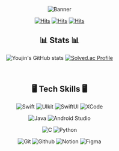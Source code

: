 <div align="center">

![Banner](https://github.com/GachonRookie/iOS/assets/80394340/096b63dd-fd4e-4dcd-9811-aa3c363d5cc1)

[![Hits](https://hits.seeyoufarm.com/api/count/incr/badge.svg?url=https%3A%2F%2Fgithub.com%2Fyouz2me%2Fhit-counter&count_bg=%23FFEAEA&title_bg=%23FF6666&icon=swift.svg&icon_color=%23FFFFFF&title=Total+Hits+++&edge_flat=false)](https://hits.seeyoufarm.com)
[![Hits](https://img.shields.io/badge/__Youjin's_Notion__-000000.svg?&style=flat&logo=Notion&logoColor=white)](https://youz2me.notion.site/Lee-Youjin-1bd2f3fa82054cc29ab3613f154359df?pvs=4)
[![Hits](https://img.shields.io/badge/__Youjin's_Velog__-20C997.svg?&style=flat&logo=Velog&logoColor=white)](https://velog.io/@youz2me)

## 📊 Stats 📊

![Youjin's GitHub stats](https://github-readme-stats.vercel.app/api?username=youz2me&show_icons=true&theme=swift&hide_border=true&bg_color=FF6666,FFFFFF)
[![Solved.ac Profile](http://mazassumnida.wtf/api/v2/generate_badge?boj=woodeanism)](https://solved.ac/woodeanism/)

<br>

## 🖥️ Tech Skills 🖥️
![Swift](https://img.shields.io/badge/Swift-F05138.svg?&style=flat&logo=Swift&logoColor=white)
![UIkit](https://img.shields.io/badge/UIkit-2396F3.svg?&style=flat&logo=UIkit&logoColor=white)
![SwiftUI](https://img.shields.io/badge/SwiftUI-F05138.svg?&style=flat&logo=Swift&logoColor=white)
![XCode](https://img.shields.io/badge/Xcode-147EFB.svg?&style=flat&logo=Xcode&logoColor=white)

![Java](https://img.shields.io/badge/Java-007396.svg?&style=flat&logo=java&logoColor=white)
![Android Studio](https://img.shields.io/badge/Android%20Studio-3DDC84.svg?&style=flat&logo=Android%20Studio&logoColor=white)

![C](https://img.shields.io/badge/C-A8B9CC.svg?&style=flat&logo=C&logoColor=white)
![Python](https://img.shields.io/badge/Python-3776AB.svg?&style=flat&logo=Python&logoColor=white)

![Git](https://img.shields.io/badge/Git-F05032.svg?&style=flat&logo=Git&logoColor=white)
![Github](https://img.shields.io/badge/Github-181717.svg?&style=flat&logo=Github&logoColor=white)
![Notion](https://img.shields.io/badge/Notion-000000.svg?&style=flat&logo=Notion&logoColor=white)
![Figma](https://img.shields.io/badge/Figma-F24E1E.svg?&style=flat&logo=Figma&logoColor=white)

</div>
